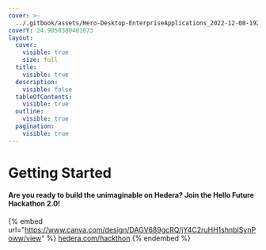 ```yaml
---
cover: >-
  ../.gitbook/assets/Hero-Desktop-EnterpriseApplications_2022-12-08-192047_ivzd.webp
coverY: 24.9050380401673
layout:
  cover:
    visible: true
    size: full
  title:
    visible: true
  description:
    visible: false
  tableOfContents:
    visible: true
  outline:
    visible: true
  pagination:
    visible: true
---
```


# Getting Started

#### Are you ready to build the unimaginable on Hedera? Join the Hello Future Hackathon 2.0!

{% embed url="https://www.canva.com/design/DAGV689gcRQ/jY4C2ruHH1shnbISynPoww/view" %}
[hedera.com/hackthon](https://hellofuturehackathon.dev/?utm\_source=landing\_page\&utm\_medium=docs\&utm\_campaign=hack\_navigation)
{% endembed %}
